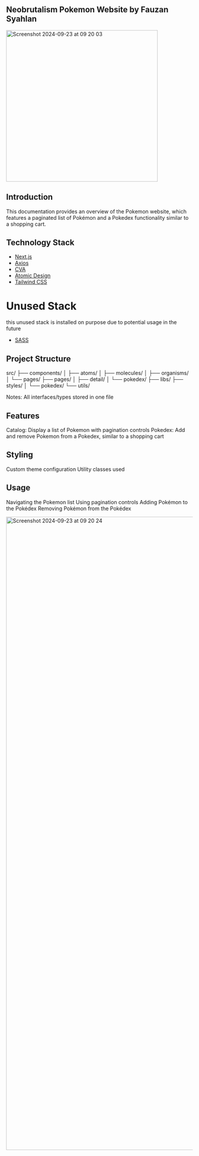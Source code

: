 ## Neobrutalism Pokemon Website by Fauzan Syahlan

<img width="409" alt="Screenshot 2024-09-23 at 09 20 03" src="https://github.com/user-attachments/assets/d6230461-61a1-4c55-be08-a2e1ea190aeb">

## Introduction
This documentation provides an overview of the Pokemon website, which features a paginated list of Pokémon and a Pokedex functionality similar to a shopping cart.

## Technology Stack
- [Next.js](https://nextjs.org)
- [Axios](https://axios-http.com/docs/intro)
- [CVA](https://cva.style/docs)
- [Atomic Design](https://atomicdesign.bradfrost.com/chapter-2/)
- [Tailwind CSS](https://tailwindcss.com/)

# Unused Stack
this unused stack is installed on purpose due to potential usage in the future
- [SASS](https://sass-lang.com/)

## Project Structure
src/
├── components/
│   ├── atoms/
│   ├── molecules/
│   ├── organisms/
│   └── pages/
├── pages/
│   ├── detail/
│   └── pokedex/
├── libs/
├── styles/
│   └── pokedex/
└── utils/

Notes: All interfaces/types stored in one file

## Features

Catalog: Display a list of Pokemon with pagination controls
Pokedex: Add and remove Pokemon from a Pokedex, similar to a shopping cart

## Styling

Custom theme configuration
Utility classes used

## Usage

Navigating the Pokemon list
Using pagination controls
Adding Pokémon to the Pokédex
Removing Pokémon from the Pokédex



<img width="1710" alt="Screenshot 2024-09-23 at 09 20 24" src="https://github.com/user-attachments/assets/4e9cad6a-c9e2-4ba5-8429-6d877d72cc26">

